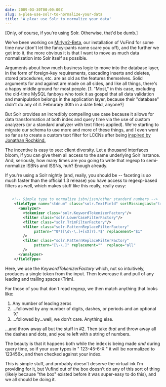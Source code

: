 ```yaml
---
date: 2009-03-30T00:00:00Z
slug: a-plea-use-solr-to-normalize-your-data
title: 'A plea: use Solr to normalize your data'
---
```


[Only, of course, if you're using Solr. Otherwise, that'd be dumb.]

We've been working on <a title="Mirlyn2-Beta Library Catalog at the University of Michigan University LIbrary" href="http://mirlyn2-beta.lib.umich.edu/">Mirlyn2-Beta</a>, our installation of VuFind for some time now (don't let the fancy-pants name scare you off), and the further we get into it, the more obvious it is that I want to move as much data normalization into Solr itself as possible.

Arguments about how much business logic to move into the database layer, in the form of foreign-key requirements, cascading inserts and deletes, stored procedures, etc. are as old as the features themselves. Solid arguments for and against are made on all sides, and like all things, there's a happy middle ground for most people. [1. "Most," in this case, excluding the old-time MySQL fanboys who took it as gospel that all data validation and manipulation belongs in the application layer, because their "database" didn't do any of it. Februrary 30th in a date field, anyone?]

But Solr provides an incredibly compelling use case because it allows for data transformation at both index and query time via the use of custom analyzers (or a standard analyzer with text filters applied). We're starting to migrate our schema to use more and more of these things, and I even went so far as to create a custom text filter for LCCNs after being <a href="http://bibwild.wordpress.com/2009/03/11/normalize-your-lccns/">inspired by Jonathan Rochkind.</a>

The incentive is easy to see: client diversity. Let a thousand interfaces bloom, if you can give them all access to the same underlying Solr instance. And, seriously, how many times are you going to write that regexp to semi-normalize ISBNs and ISSNs, huh? Enough already.

If you're using a Solr nightly (and, really, you should be -- faceting is <em>so</em> much faster than the official 1.3 release) you have access to regexp-based filters as well, which makes stuff like this really, really easy:


~~~xml

   <!-- Simple type to normalize isbn/issn/other standard numbers -->
    <fieldType name="stdnum" class="solr.TextField" sortMissingLast="true" omitNorms="true" >
      <analyzer>
        <tokenizer class="solr.KeywordTokenizerFactory"/>
        <filter class="solr.LowerCaseFilterFactory"/>
        <filter class="solr.TrimFilterFactory"/>
        <filter class="solr.PatternReplaceFilterFactory"
             pattern="^0*([\d\-\.]+[xX]?).*$" replacement="$1"
        />
        <filter class="solr.PatternReplaceFilterFactory"
             pattern="[\-\.]" replacement=""  replace="all"
        />
      </analyzer>
    </fieldType>


~~~

Here, we use the <em>KeywordTokenizerFactory</em> which, not so intuitively, produces a single token from the input. Then lowercase it and pull of any leading and trailing spaces (Trim).

For those of you that don't read regexp, we then match anything that looks like:

1. Any number of leading zeros
2. ...followed by any number of digits, dashes, or periods and an optional 'X'
3. ...followed by...well, we don't care. Anything else.

...and throw away all but the stuff in #2. Then take <em>that</em> and throw away all the dashes and dots, and you're left with a string of numbers.

The beauty is that it happens both while the index is being made <em>and</em> during query time, so if your user types in " 123-45-6-X  " it will be normalized to 123456x, and then checked against your index.

This is simple stuff, and probably doesn't deserve the virtual ink I'm providing for it, but Vufind out of the box doesn't do any of this sort of thing (likely because "the box" existed before it was super-easy to do this), and we all should be doing it.
